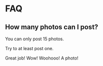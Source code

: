 # FAQ

## How many photos can I post?


You can only post 15 photos.

Try to at least post one.

Great job! Wow! Woohooo! A photo!